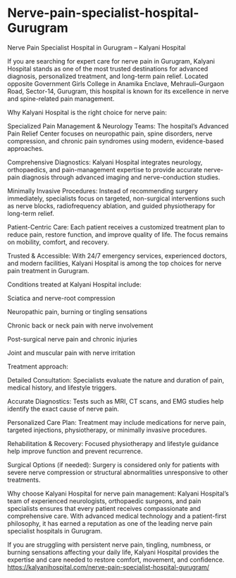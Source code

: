 # Nerve-pain-specialist-hospital-Gurugram
Nerve Pain Specialist Hospital in Gurugram – Kalyani Hospital

If you are searching for expert care for nerve pain in Gurugram, Kalyani Hospital stands as one of the most trusted destinations for advanced diagnosis, personalized treatment, and long-term pain relief. Located opposite Government Girls College in Anamika Enclave, Mehrauli–Gurgaon Road, Sector-14, Gurugram, this hospital is known for its excellence in nerve and spine-related pain management.

Why Kalyani Hospital is the right choice for nerve pain:

Specialized Pain Management & Neurology Teams: The hospital’s Advanced Pain Relief Center focuses on neuropathic pain, spine disorders, nerve compression, and chronic pain syndromes using modern, evidence-based approaches.

Comprehensive Diagnostics: Kalyani Hospital integrates neurology, orthopaedics, and pain-management expertise to provide accurate nerve-pain diagnosis through advanced imaging and nerve-conduction studies.

Minimally Invasive Procedures: Instead of recommending surgery immediately, specialists focus on targeted, non-surgical interventions such as nerve blocks, radiofrequency ablation, and guided physiotherapy for long-term relief.

Patient-Centric Care: Each patient receives a customized treatment plan to reduce pain, restore function, and improve quality of life. The focus remains on mobility, comfort, and recovery.

Trusted & Accessible: With 24/7 emergency services, experienced doctors, and modern facilities, Kalyani Hospital is among the top choices for nerve pain treatment in Gurugram.

Conditions treated at Kalyani Hospital include:

Sciatica and nerve-root compression

Neuropathic pain, burning or tingling sensations

Chronic back or neck pain with nerve involvement

Post-surgical nerve pain and chronic injuries

Joint and muscular pain with nerve irritation

Treatment approach:

Detailed Consultation: Specialists evaluate the nature and duration of pain, medical history, and lifestyle triggers.

Accurate Diagnostics: Tests such as MRI, CT scans, and EMG studies help identify the exact cause of nerve pain.

Personalized Care Plan: Treatment may include medications for nerve pain, targeted injections, physiotherapy, or minimally invasive procedures.

Rehabilitation & Recovery: Focused physiotherapy and lifestyle guidance help improve function and prevent recurrence.

Surgical Options (if needed): Surgery is considered only for patients with severe nerve compression or structural abnormalities unresponsive to other treatments.

Why choose Kalyani Hospital for nerve pain management:
Kalyani Hospital’s team of experienced neurologists, orthopaedic surgeons, and pain specialists ensures that every patient receives compassionate and comprehensive care. With advanced medical technology and a patient-first philosophy, it has earned a reputation as one of the leading nerve pain specialist hospitals in Gurugram.

If you are struggling with persistent nerve pain, tingling, numbness, or burning sensations affecting your daily life, Kalyani Hospital provides the expertise and care needed to restore comfort, movement, and confidence.
https://kalyanihospital.com/nerve-pain-specialist-hospital-gurugram/
